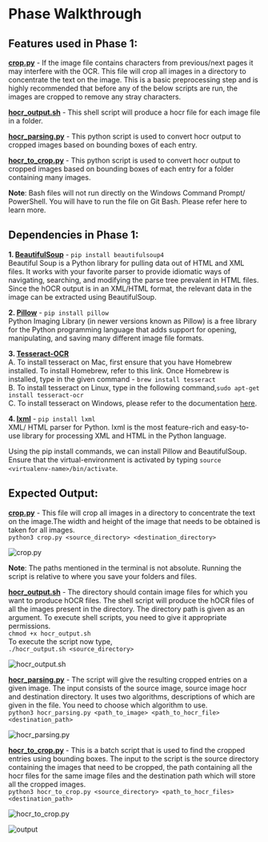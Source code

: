# Phase Walkthrough

## Features used in Phase 1:
**[crop.py](https://github.com/FreeUKGen/ProbateParsing/blob/master/Bounding_Boxes/crop.py)** - If the image file contains characters from previous/next pages it may interfere with the OCR. This file will crop all images in a directory to concentrate the text on the image. This is a basic preprocessing step and is highly recommended that before any of the below scripts are run, the images are cropped to remove any stray characters.

**[hocr_output.sh](https://github.com/FreeUKGen/ProbateParsing/blob/master/Bounding_Boxes/hocr_output.sh)** - This shell script will produce a hocr file for each image file in a folder.

**[hocr_parsing.py](https://github.com/FreeUKGen/ProbateParsing/blob/master/Bounding_Boxes/hocr_parsing.py)** - This python script is used to convert hocr output to cropped images based on bounding boxes of each entry.

**[hocr_to_crop.py](https://github.com/FreeUKGen/ProbateParsing/blob/master/Bounding_Boxes/hocr_to_crop.py)** - This python script is used to convert hocr output to cropped images based on bounding boxes of each entry for a folder containing many images.

**Note**: Bash files will not run directly on the Windows Command Prompt/ PowerShell. You will have to run the file on Git Bash. Please refer here to learn more.

## Dependencies in Phase 1:
**1. [BeautifulSoup](https://www.crummy.com/software/BeautifulSoup/bs4/doc/)** - `pip install beautifulsoup4`  
Beautiful Soup is a Python library for pulling data out of HTML and XML files. It works with your favorite parser to provide idiomatic ways of navigating, searching, and modifying the parse tree prevalent in HTML files. Since the hOCR output is in an XML/HTML format, the relevant data in the image can be extracted using BeautifulSoup.

**2. [Pillow](http://www.pythonware.com/products/pil/)** - `pip install pillow`  
Python Imaging Library (in newer versions known as Pillow) is a free library for the Python programming language that adds support for opening, manipulating, and saving many different image file formats.

**3. [Tesseract-OCR](https://github.com/tesseract-ocr/tesseract)**  
A. To install tesseract on Mac, first ensure that you have Homebrew installed. To install Homebrew, refer to this link. Once Homebrew is installed, type in the given command - `brew install tesseract`  
B. To install tesseract on Linux, type in the following command,`sudo apt-get install tesseract-ocr`  
C. To install tesseract on Windows, please refer to the documentation [here](https://github.com/tesseract-ocr/tesseract/wiki#windows).  

**4. [lxml](https://github.com/lxml/lxml)** - `pip install lxml`  
XML/ HTML parser for Python. lxml is the most feature-rich and easy-to-use library for processing XML and HTML in the Python language.

Using the pip install commands, we can install Pillow and BeautifulSoup. Ensure that the virtual-environment is activated by typing `source <virtualenv-name>/bin/activate`.

## Expected Output:
**[crop.py](https://github.com/FreeUKGen/ProbateParsing/blob/master/Bounding_Boxes/crop.py)** - This file will crop all images in a directory to concentrate the text on the image.The width and height of the image that needs to be obtained is taken for all images.  
	`python3 crop.py <source_directory> <destination_directory>`

![crop.py](https://i.imgur.com/l3i0pwg.png)

**Note**: The paths mentioned in the terminal is not absolute. Running the script is relative to where you save your folders and files.

**[hocr_output.sh](https://github.com/FreeUKGen/ProbateParsing/blob/master/Bounding_Boxes/hocr_output.sh)** - The directory should contain image files for which you want to produce hOCR files. The shell script will produce the hOCR files of all the images present in the directory. The directory path is given as an argument. To execute shell scripts, you need to give it appropriate permissions.  
	`chmod +x hocr_output.sh`  
	To execute the script now type,  
    `./hocr_output.sh <source_directory>`

![hocr_output.sh](https://i.imgur.com/vH3sG4K.png)

**[hocr_parsing.py](https://github.com/FreeUKGen/ProbateParsing/blob/master/Bounding_Boxes/hocr_parsing.py)** - The script will give the resulting cropped entries on a given image. The input consists of the source image, source image hocr and destination directory. It uses two algorithms, descriptions of which are given in the file. You need to choose which algorithm to use.  
	`python3 hocr_parsing.py <path_to_image> <path_to_hocr_file> <destination_path>`

![hocr_parsing.py](https://i.imgur.com/sO7ngSU.png)

**[hocr_to_crop.py](https://github.com/FreeUKGen/ProbateParsing/blob/master/Bounding_Boxes/hocr_to_crop.py)** - This is a batch script that is used to find the cropped entries using bounding boxes. The input to the script is the source directory containing the images that need to be cropped, the path containing all the hocr files for the same image files and the destination path which will store all the cropped images.  
    `python3 hocr_to_crop.py <source_directory> <path_to_hocr_files> <destination_path>`

![hocr_to_crop.py](https://i.imgur.com/lphWPko.png)

![output](https://i.imgur.com/1FphrZv.png)
